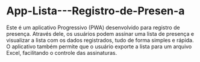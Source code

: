 # App-Lista---Registro-de-Presen-a
Este é um aplicativo Progressivo (PWA) desenvolvido para registro de presença. Através dele, os usuários podem assinar uma lista de presença e visualizar a lista com os dados registrados, tudo de forma simples e rápida. O aplicativo também permite que o usuário exporte a lista para um arquivo Excel, facilitando o controle das assinaturas.
